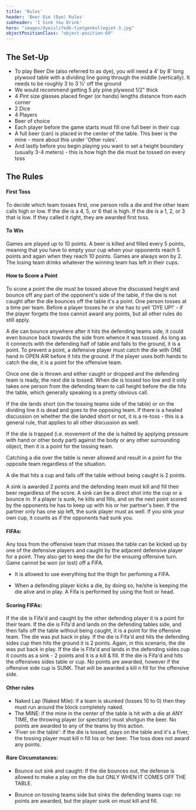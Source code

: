 ```yaml
---
title: 'Rules'
header: 'Beer Die (Dye) Rules'
subheader: 'I Sink You Drink'
hero: "images/dyeislifedk-tietgenkollegiet-3.jpg"
objectPositionClass: "object-position-69"
---
```


## The Set-Up

* To play Beer Die (also referred to as dye), you will need a 4’ by 8’ long plywood table with a dividing line going through the middle (vertically). It needs to be roughly 3 to 3 ½' off the ground
* We would recommend getting 5 ply pine plywood 1/2" thick
* 4 Pint size glasses placed finger (or hands) lengths distance from each corner
* 2 Dice
* 4 Players
* Beer of choice
* Each player before the game starts must fill one full beer in their cup
* A full beer (can) is placed in the center of the table. This beer is the mine - more about this under 'Other rules'.
* And lastly before you begin playing you want to set a height boundary (usually 3-4 meters) - this is how high the die must be tossed on every toss

## The Rules

#### First Toss

To decide which team tosses first, one person rolls a die and the other team calls high or low. If the die is a 4, 5, or 6 that is high. If the die is a 1, 2, or 3 that is low. If they called it right, they are awarded first toss.

#### To Win

Games are played up to 10 points. A beer is killed and filled every 5 points, meaning that you have to empty your cup when your opponents reach 5 points and again when they reach 10 points. Games are always won by 2. The losing team drinks whatever the winning team has left in their cups.

#### How to Score a Point

To score a point the die must be tossed above the discussed height and bounce off any part of the opponent's side of the table, if the die is not caught after the die bounces off the table it's a point. One person tosses at a time per team. Before a player tosses he or she has to yell 'DYE UP!' - if the player forgets the toss cannot award any points, but all other rules do still apply.

A die can bounce anywhere after it hits the defending teams side, it could even bounce back towards the side from whence it was tossed. As long as it connects with the defending half of table and falls to the ground, it is a point. To prevent a point, a defensive player must catch the die with ONE hand in OPEN AIR before it hits the ground. If the player uses both hands to catch the die, it is a point for the offensive team.

Once one die is thrown and either caught or dropped and the defending team is ready, the next die is tossed. When die is tossed too low and it only takes one person from the defending team to call height before the die hits the table, which generally speaking is a pretty obvious call.

If the die lands short (on the tossing teams side of the table) or on the dividing line it is dead and goes to the opposing team. If there is a heated discussion on whether the die landed short or not, it is a re-toss - this is a general rule, that applies to all other discussion as well.

If the die is trapped (i.e. movement of the die is halted by applying pressure with hand or other body part) against the body or any other surrounding object, then it is a point for the tossing team.

Catching a die over the table is never allowed and result in a point for the opposite team regardless of the situation.

A die that hits a cup and falls off the table without being caught is 2 points.

A sink is awarded 2 points and the defending team must kill and fill their beer regardless of the score. A sink can be a direct shot into the cup or a bounce in. If a player is sunk, he kills and fills, and on the next point scored by the opponents he has to keep up with his or her partner's beer. If the partner only has one sip left, the sunk player must as well. If you sink your own cup, it counts as if the opponents had sunk you.

#### FIFAs:

Any toss from the offensive team that misses the table can be kicked up by one of the defensive players and caught by the adjacent defensive player for a point. They also get to keep the die for the ensuing offensive turn. Game cannot be won (or lost) off a FIFA.

- It is allowed to use everything but the thigh for perfoming a FIFA.

- When a defending player kicks a die, by doing so, he/she is keeping the die alive and in play. A Fifa is performed by using the foot or head.

#### Scoring FIFAs:

If the die is Fifa'd and caught by the other defending player it is a point for their team.
If the die is Fifa'd and lands on the defending tables side, and then falls off the table without being caught, ﻿it is a point for the offensive team. The die was put back in play.
If the die is Fifa'd and hits the defending sides cup then hits the ground it is 2 points. Again, in this scenario, the die was put back in play.
If the die is Fifa'd and lands in the defending sides cup it counts as a sink - 2 points and it is a kill & fill.
If the die is Fifa'd and hits the offensives sides table or cup. No points are awarded, however if the offensive side cup is SUNK. That will be awarded a kill n fill for the offensive side.


#### Other rules

* Naked Lap (Naked Mile): if a team is skunked (losses 10 to 0) then they must run around the block completely naked.
* The MINE: if the mine in the center of the table is hit with a die at ANY TIME, the throwing player (or spectator) must shotgun the beer. No points are awarded to any of the teams by this action.
* 'Fiver on the table': if the die is tossed, stays on the table and it's a fiver, the tossing player must kill n fill his or her beer. The toss does not award any points.

#### Rare Circumstances:

* Bounce out sink and caught: If the die bounces out, the defense is allowed to make a play on the die but ONLY WHEN IT COMES OFF THE TABLE.

* Bounce on tossing teams side but sinks the defending teams cup: ﻿no points are awarded, but the player sunk on must kill and fill.
